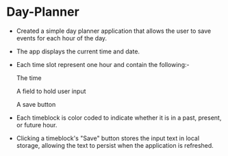 # Day-Planner

* Created a simple day planner application that allows the user to save events for each hour of the day. 
* The app displays the current time and date.
* Each time slot represent one hour and contain the following:-
     
     The time

     A field to hold user input

     A save button

* Each timeblock is color coded to indicate whether it is in a past, present, or future hour.

* Clicking a timeblock's "Save" button stores the input text in local storage, allowing the text to persist when      the application is refreshed.
